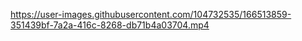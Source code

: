 


https://user-images.githubusercontent.com/104732535/166513859-351439bf-7a2a-416c-8268-db71b4a03704.mp4

